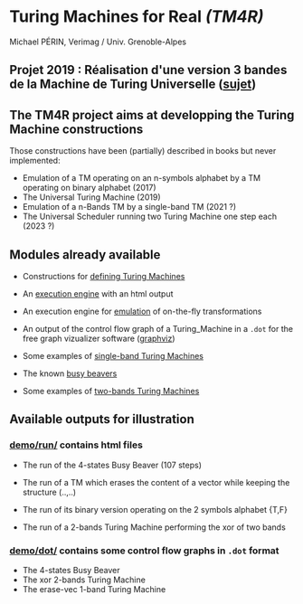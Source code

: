 # Turing Machines for Real *(TM4R)*

Michael PÉRIN, Verimag / Univ. Grenoble-Alpes

## Projet 2019 : Réalisation d'une version 3 bandes de la Machine de Turing Universelle ([sujet](src/Universal/README.md))

## The TM4R project aims at developping the Turing Machine constructions

Those constructions have been (partially) described in books but never implemented:

- Emulation of a TM operating on an n-symbols alphabet by a TM operating on binary alphabet (2017)
- The Universal Turing Machine (2019)
- Emulation of a n-Bands TM by a single-band TM (2021 ?)
- The Universal Scheduler running two Turing Machine one step each (2023 ?)


## Modules already available

- Constructions for [defining Turing Machines](src/Turing_Machine.ml)

- An [execution engine](src/Execution.ml) with an html output

- An execution engine for [emulation](src/Emulator.ml) of on-the-fly transformations

- An output of the control flow graph of a Turing_Machine in a `.dot` for the free graph vizualizer software ([graphviz](https://www.graphviz.org))

- Some examples of [single-band Turing Machines](/src/Turing_Machines/TM_Basic.ml)

- The known [busy beavers](/src/Turing_Machines/TM_Busy_Beaver.ml)

- Some examples of [two-bands Turing Machines](src/Turing_Machines/TM_2Bands.ml)


## Available outputs for illustration

### [demo/run/](demo/run/) contains html files

- The run of the 4-states Busy Beaver (107 steps)

- The run of a TM which erases the content of a vector while keeping the structure (..,..)

- The run of its binary version operating on the 2 symbols alphabet {T,F}

- The run of a 2-bands Turing Machine performing the xor of two bands


### [demo/dot/](demo/dot/) contains some control flow graphs in `.dot` format

- The 4-states Busy Beaver 
- The xor 2-bands Turing Machine
- The erase-vec 1-band Turing Machine 





